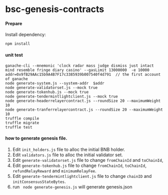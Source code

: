 # bsc-genesis-contracts

#### Prepare

Install dependency:
```shell script
npm install
``` 

#### unit test

```shell script
ganache-cli --mnemonic 'clock radar mass judge dismiss just intact mind resemble fringe diary casino' --gasLimit 13000000  -e 10000
addr=0x9fB29AAc15b9A4B7F17c3385939b007540f4d791  // the first account of ganache
node generate-system.js --system-addr  $addr
node generate-validatorset.js --mock true
node generate-tokenhub.js --mock true
node generate-tendermintlightclient.js --mock true
node generate-headerrelayercontract.js --roundSize 20 --maximumWeight 10
node generate-tranferrelayercontract.js --roundSize 20 --maximumWeight 10
truffle compile
truffle migrate
truffle test
```

#### how to generate genesis file.
 
1. Edit `init_holders.js` file to alloc the initial BNB holder.
2. Edit `validators.js` file to alloc the initial validator set.
3. Edit `generate-validatorset.js` file to change `fromChainId` and `toChainId`,
4. Edit `generate-tokenhub.js` file to change `fromChainId`, `toChainId`, `refundRelayReward` and `minimumRelayFee`.
5. Edit `generate-tendermintlightclient.js` file to change `chainID` and `initConsensusStateBytes`.
6. run ` node generate-genesis.js` will generate genesis.json




